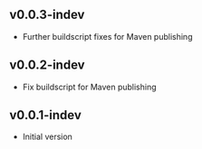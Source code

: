 v0.0.3-indev
------------
* Further buildscript fixes for Maven publishing

v0.0.2-indev
------------
* Fix buildscript for Maven publishing

v0.0.1-indev
------------
* Initial version
